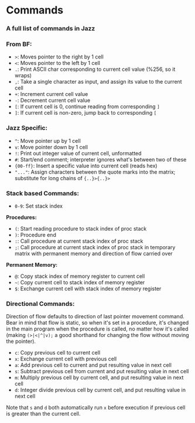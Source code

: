 # Commands
### A full list of commands in Jazz
### From BF:
- `>`: Moves pointer to the right by 1 cell
- `<`: Moves pointer to the left by 1 cell
- `.`: Print ASCII char corresponding to current cell value (%256, so it wraps)
- `,`: Take a single character as input, and assign its value to the current cell
- `+`: Increment current cell value
- `-`: Decrement current cell value
- `[`: If current cell is 0, continue reading from corresponding `]`
- `]`: If current cell is non-zero, jump back to corresponding `[`

### Jazz Specific:
- `^`: Move pointer up by 1 cell
- `v`: Move pointer down by 1 cell
- `!`: Print out integer value of current cell, unformatted
- `#`: Start/end comment; interpreter ignores what's between two of these
- `{00-ff}`: Insert a specific value into current cell (reads hex)
- `"..."`: Assign characters between the quote marks into the matrix; substitute for long chains of `{..}>{..}>`

### Stack based Commands:
- `0-9`: Set stack index  

**Procedures:**
- `(`: Start reading procedure to stack index of proc stack
- `)`: Procedure end
- `:`: Call procedure at current stack index of proc stack
- `;`: Call procedure at current stack index of proc stack in temporary matrix with permanent memory and direction of flow carried over
<!-- TODO -->
**Permanent Memory:**
- `@`: Copy stack index of memory register to current cell
- `~`: Copy current cell to stack index of memory register
- `$`: Exchange current cell with stack index of memory register

### Directional Commands:
Direction of flow defaults to direction of last pointer movement command. Bear in mind that flow is static, so when it's set in a procedure, it's changed in the main program when the procedure is called, no matter how it's called (making `(>|<|^|v);` a good shorthand for changing the flow without moving the pointer).

- `c`: Copy previous cell to current cell
- `x`: Exchange current cell with previous cell
- `a`: Add previous cell to current and put resulting value in next cell
- `s`: Subtract previous cell from current and put resulting value in next cell 
- `m`: Multiply previous cell by current cell, and put resulting value in next cell
- `d`: Integer divide previous cell by current cell, and put resulting value in next cell

Note that `s` and `d` both automatically run `x` before execution if previous cell is greater than the current cell.

